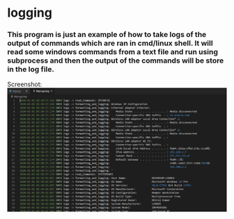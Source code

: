 # logging

### This program is just an example of how to take logs of the output of commands which are ran in cmd/linux shell. It will read some windows commands from a text file and run using subprocess and then the output of the commands will be store in the log file.

Screenshot:
![alt text](https://github.com/Dhiraj47/logging/blob/master/example_logs.PNG)
